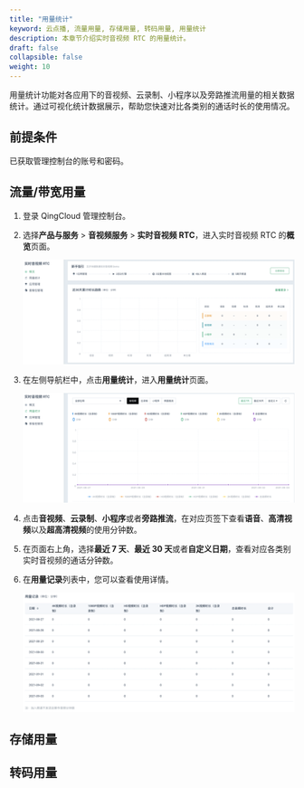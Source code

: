 ```yaml
---
title: "用量统计"
keyword: 云点播, 流量用量, 存储用量, 转码用量, 用量统计
description: 本章节介绍实时音视频 RTC 的用量统计。
draft: false
collapsible: false
weight: 10
---
```


用量统计功能对各应用下的音视频、云录制、小程序以及旁路推流用量的相关数据统计。通过可视化统计数据展示，帮助您快速对比各类别的通话时长的使用情况。

## 前提条件

已获取管理控制台的账号和密码。

## 流量/带宽用量

1. 登录 QingCloud 管理控制台。

2. 选择**产品与服务** > **音视频服务** > **实时音视频 RTC**，进入实时音视频 RTC 的**概览**页面。

   ![](../../_images/qs_app_list.png)

3. 在左侧导航栏中，点击**用量统计**，进入**用量统计**页面。

   ![](../../_images/um_usage_statistics.png)

4. 点击**音视频**、**云录制**、**小程序**或者**旁路推流**，在对应页签下查看**语音**、**高清视频**以及**超高清视频**的使用分钟数。

5. 在页面右上角，选择**最近 7 天**、**最近 30 天**或者**自定义日期**，查看对应各类别实时音视频的通话分钟数。

6. 在**用量记录**列表中，您可以查看使用详情。

   ![](../../_images/um_usage_record.png)

## 存储用量



## 转码用量
